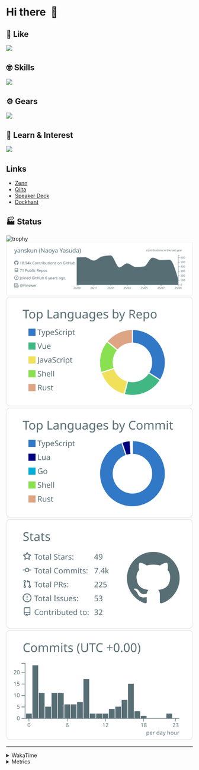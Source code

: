 # Hi there&nbsp; :wave:

## 💌 Like
<img src="https://go-skill-icons.vercel.app/api/icons?i=github" />

## 🤓 Skills
<img src="https://go-skill-icons.vercel.app/api/icons?i=js,ts,vue,nuxtjs,react,nextjs,go,lua,git" />

## ⚙️ Gears
<img src="https://go-skill-icons.vercel.app/api/icons?i=neovim,vscode,githubcopilot,alacritty,tmux" />

## 📖 Learn & Interest
<img src="https://go-skill-icons.vercel.app/api/icons?i=rust,deno,css,zig,playwright,githubactions,storybook,netlify,eslint" />

## Links
- [Zenn](https://zenn.dev/yanskun)
- [Qiita](https://qiita.com/yanskun)
- [Speaker Deck](https://speakerdeck.com/yanskun)
- [Dockhant](https://www.dockhunt.com/users/yanskun)

<!-- https://github.com/ryo-ma/github-profile-trophy -->

## 🏭 Status

<img src="https://github-profile-trophy.vercel.app/?username=yanskun&theme=onedark&row=1" alt="trophy">

<!-- https://github.com/vn7n24fzkq/github-profile-summary-cards -->
<picture>
  <source media="(prefers-color-scheme: dark)" srcset="https://raw.githubusercontent.com/yanskun/yanskun/master/profile-summary-card-output/nord_dark/0-profile-details.svg">
 <img src="https://raw.githubusercontent.com/yanskun/yanskun/master/profile-summary-card-output/default/0-profile-details.svg">
</picture>
<br>
<picture>
  <source media="(prefers-color-scheme: dark)" srcset="https://raw.githubusercontent.com/yanskun/yanskun/master/profile-summary-card-output/nord_dark/1-repos-per-language.svg">
 <img src="https://raw.githubusercontent.com/yanskun/yanskun/master/profile-summary-card-output/default/1-repos-per-language.svg">
</picture>
<picture>
  <source media="(prefers-color-scheme: dark)" srcset="https://raw.githubusercontent.com/yanskun/yanskun/master/profile-summary-card-output/nord_dark/2-most-commit-language.svg">
 <img src="https://raw.githubusercontent.com/yanskun/yanskun/master/profile-summary-card-output/default/2-most-commit-language.svg">
</picture>
<br>
<picture>
  <source media="(prefers-color-scheme: dark)" srcset="https://raw.githubusercontent.com/yanskun/yanskun/master/profile-summary-card-output/nord_dark/3-stats.svg">
 <img src="https://raw.githubusercontent.com/yanskun/yanskun/master/profile-summary-card-output/default/3-stats.svg">
</picture>
<picture>
  <source media="(prefers-color-scheme: dark)" srcset="https://raw.githubusercontent.com/yanskun/yanskun/master/profile-summary-card-output/nord_dark/4-productive-time.svg">
 <img src="https://raw.githubusercontent.com/yanskun/yanskun/master/profile-summary-card-output/default/4-productive-time.svg">
</picture>

---

<details>
  <summary>WakaTime</summary>
<!--START_SECTION:waka-->
![Code Time](http://img.shields.io/badge/Code%20Time-2%2C626%20hrs%2057%20mins-blue)

**🐱 My GitHub Data** 

> 📦 158.6 kB Used in GitHub's Storage 
 > 
> 🏆 4,173 Contributions in the Year 2025
 > 
> 💼 Opted to Hire
 > 
> 📜 132 Public Repositories 
 > 
> 🔑 6 Private Repositories 
 > 
**I'm an Early 🐤** 

```text
🌞 Morning                33736 commits       ████░░░░░░░░░░░░░░░░░░░░░   16.34 % 
🌆 Daytime                127565 commits      ███████████████░░░░░░░░░░   61.78 % 
🌃 Evening                41355 commits       █████░░░░░░░░░░░░░░░░░░░░   20.03 % 
🌙 Night                  3835 commits        ░░░░░░░░░░░░░░░░░░░░░░░░░   01.86 % 
```
📅 **I'm Most Productive on Tuesday** 

```text
Monday                   32745 commits       ████░░░░░░░░░░░░░░░░░░░░░   15.86 % 
Tuesday                  46023 commits       ██████░░░░░░░░░░░░░░░░░░░   22.29 % 
Wednesday                43562 commits       █████░░░░░░░░░░░░░░░░░░░░   21.10 % 
Thursday                 39530 commits       █████░░░░░░░░░░░░░░░░░░░░   19.14 % 
Friday                   37999 commits       █████░░░░░░░░░░░░░░░░░░░░   18.40 % 
Saturday                 2225 commits        ░░░░░░░░░░░░░░░░░░░░░░░░░   01.08 % 
Sunday                   4407 commits        █░░░░░░░░░░░░░░░░░░░░░░░░   02.13 % 
```


📊 **This Week I Spent My Time On** 

```text
🕑︎ Time Zone: Asia/Tokyo

💬 Programming Languages: 
TypeScript               28 hrs 53 mins      █████████████████████░░░░   85.58 % 
Other                    1 hr 24 mins        █░░░░░░░░░░░░░░░░░░░░░░░░   04.19 % 
TOML                     43 mins             █░░░░░░░░░░░░░░░░░░░░░░░░   02.16 % 
Markdown                 40 mins             ░░░░░░░░░░░░░░░░░░░░░░░░░   02.00 % 
Bash                     40 mins             ░░░░░░░░░░░░░░░░░░░░░░░░░   01.98 % 

🔥 Editors: 
Neovim                   32 hrs 12 mins      ████████████████████████░   95.40 % 
VS Code                  1 hr 33 mins        █░░░░░░░░░░░░░░░░░░░░░░░░   04.60 % 

💻 Operating System: 
Mac                      33 hrs 45 mins      █████████████████████████   100.00 % 
```


 Last Updated on 05/09/2025 05:40:26 UTC
<!--END_SECTION:waka-->
</details>

<details>
  <summary>Metrics</summary>
  <img src="https://github.com/yanskun/yanskun/blob/main/github-metrics.svg" alt="Metrics">
</details>
